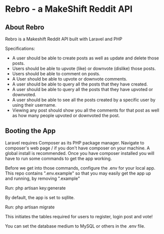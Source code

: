 <h1>Rebro - a MakeShift Reddit API</h1>

## About Rebro

Rebro is a Makeshift Reddit API built with Laravel and PHP

Specifications:



- A user should be able to create posts as well as update and delete those posts.
- Users should be able to upvote (like) or downvote (dislike) those posts.
- Users should be able to comment on posts.
- A User should be able to upvote or downvote comments.
- A user should be able to query all the posts that they have created.
- A user should be able to query all the posts that they have upvoted or downvoted.
- A user should be able to see all the posts created by a specific user by using their username.
- Viewing any post should show you all the comments for that post as well as how many people upvoted or downvoted the post.

## Booting the App

Laravel requires Composer as its PHP package manager. Navigate to <a src="https://getcomposer.org"> composer's web page /</a> if you don't have composer on your machine. A global install is recommended. Once you have composer installed you will have to run some commands to get the app working.

Before we get into those commands, configure the .env for your local app. This repo contains ".env.example" so that you may easily get the app up and running, by removing ".example"



Run: php artisan key:generate

By default, the app is set to sqllite.

Run: php artisan migrate

This initiates the tables required for users to register, login post and vote!

You can set the database medium to MySQL or others in the .env file.


